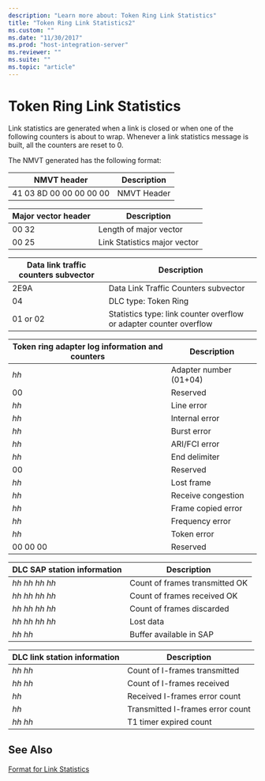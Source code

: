 ```yaml
---
description: "Learn more about: Token Ring Link Statistics"
title: "Token Ring Link Statistics2"
ms.custom: ""
ms.date: "11/30/2017"
ms.prod: "host-integration-server"
ms.reviewer: ""
ms.suite: ""
ms.topic: "article"
---
```

# Token Ring Link Statistics
Link statistics are generated when a link is closed or when one of the following counters is about to wrap. Whenever a link statistics message is built, all the counters are reset to 0.  
  
 The NMVT generated has the following format:  
  
|NMVT header|Description|  
|-----------------|------|  
|41 03 8D 00 00 00 00 00|NMVT Header|  
  
|Major vector header|Description|  
|-------------------------|------|  
|00 32|Length of major vector|  
|00 25|Link Statistics major vector|  
  
|Data link traffic counters subvector|Description|  
|------------------------------------------|------|  
|2E9A|Data Link Traffic Counters subvector|  
|04|DLC type: Token Ring|  
|01 or 02|Statistics type: link counter overflow or adapter counter overflow|  
  
|Token ring adapter log information and counters|Description|  
|-----------------------------------------------------|------|  
|*hh*|Adapter number (01+04)|  
|00|Reserved|  
|*hh*|Line error|  
|*hh*|Internal error|  
|*hh*|Burst error|  
|*hh*|ARI/FCI error|  
|*hh*|End delimiter|  
|00|Reserved|  
|*hh*|Lost frame|  
|*hh*|Receive congestion|  
|*hh*|Frame copied error|  
|*hh*|Frequency error|  
|*hh*|Token error|  
|00 00 00|Reserved|  
  
|DLC SAP station information|Description|  
|---------------------------------|------|  
|*hh hh hh hh*|Count of frames transmitted OK|  
|*hh hh hh hh*|Count of frames received OK|  
|*hh hh hh hh*|Count of frames discarded|  
|*hh hh hh hh*|Lost data|  
|*hh hh*|Buffer available in SAP|  
  
|DLC link station information|Description|  
|----------------------------------|------|  
|*hh hh*|Count of I-frames transmitted|  
|*hh hh*|Count of I-frames received|  
|*hh*|Received I-frames error count|  
|*hh*|Transmitted I-frames error count|  
|*hh hh*|T1 timer expired count|  
  
## See Also  
 [Format for Link Statistics](../core/format-for-link-statistics1.md)
